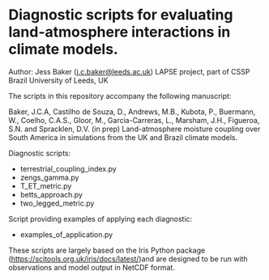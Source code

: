 # Diagnostic scripts for evaluating land-atmosphere interactions in climate models. 

Author: Jess Baker (j.c.baker@leeds.ac.uk)
LAPSE project, part of CSSP Brazil
University of Leeds, UK

The scripts in this repository accompany the following manuscript:

Baker, J.C.A, Castilho de Souza, D., Andrews, M.B., Kubota, P., Buermann, W., Coelho, C.A.S., Gloor, M., Garcia-Carreras, L., Marsham, J.H., Figueroa, S.N. and Spracklen, D.V. (in prep) Land-atmosphere moisture coupling over South America in simulations from the UK and Brazil climate models.

Diagnostic scripts:
- terrestrial_coupling_index.py
- zengs_gamma.py
- T_ET_metric.py
- betts_approach.py
- two_legged_metric.py

Script providing examples of applying each diagnostic:
- examples_of_application.py

These scripts are largely based on the Iris Python package (https://scitools.org.uk/iris/docs/latest/)and are designed to be run with observations and model output in NetCDF format.
